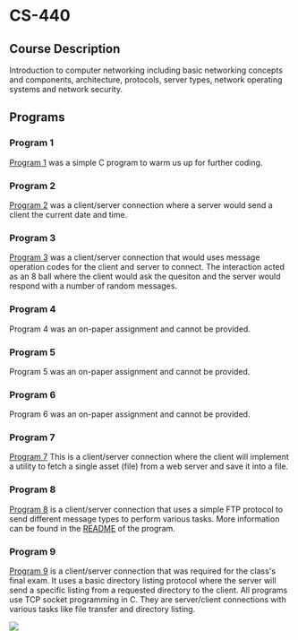 # CS-440

## Course Description
Introduction to computer networking including basic networking concepts and components, architecture, protocols, server types, network operating systems and network security.

## Programs
### Program 1
[Program 1](https://github.com/ZacharyHandel/CS-440/tree/master/program-1) was a simple C program to warm us up for further coding.
### Program 2
[Program 2](https://github.com/ZacharyHandel/CS-440/tree/master/program-2) was a client/server connection where a server would send a client the current date and time.
### Program 3
[Program 3](https://github.com/ZacharyHandel/CS-440/tree/master/program-3) was a client/server connection that would uses message operation codes for the client and server to connect. The interaction acted as an 8 ball where the client would ask the quesiton and the server would respond with a number of random messages.
### Program 4
Program 4 was an on-paper assignment and cannot be provided.
### Program 5
Program 5 was an on-paper assignment and cannot be provided.
### Program 6
Program 6 was an on-paper assignment and cannot be provided.
### Program 7
[Program 7](https://github.com/ZacharyHandel/CS-440/tree/master/program-7) This is a client/server connection where the client will implement a utility to fetch a single asset (file) from a web server and save it into a file.
### Program 8
[Program 8](https://github.com/ZacharyHandel/CS-440/edit/master/program-8/README.md) is a client/server connection that uses a simple FTP protocol to send different message types to perform various tasks. More information can be found in the [README](https://github.com/ZacharyHandel/CS-440/blob/master/program-8/README.md) of the program.
### Program 9
[Program 9](https://github.com/ZacharyHandel/CS-440/tree/master/program-9) is a client/server connection that was required for the class's final exam. It uses a basic directory listing protocol where the server will send a specific listing from a requested directory to the client. 
All programs use TCP socket programming in C. They are server/client connections with various tasks like file transfer and directory listing.

![](https://media.giphy.com/media/3oKIPpFhwsMNrRIjN6/giphy.gif)
